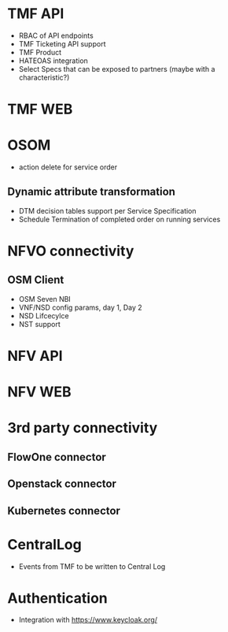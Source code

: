 # TMF API


- RBAC of API endpoints
- TMF Ticketing API support
- TMF Product
- HATEOAS integration
- Select Specs that can be exposed to partners (maybe with a characteristic?)

# TMF WEB



# OSOM

- action delete for service order

## Dynamic attribute transformation

- DTM decision tables support per Service Specification
- Schedule Termination of completed order on running services



# NFVO connectivity

## OSM Client

- OSM Seven NBI
- VNF/NSD config params, day 1, Day 2
- NSD Lifcecylce
- NST support

# NFV API


# NFV WEB


# 3rd party connectivity

## FlowOne connector


## Openstack connector


## Kubernetes connector


# CentralLog

- Events from TMF to be written to Central Log

# Authentication

- Integration with https://www.keycloak.org/ 
